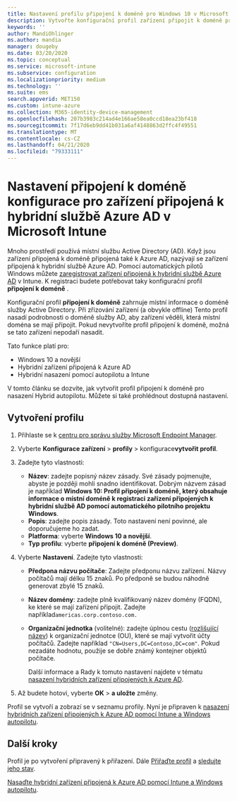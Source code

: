 ```yaml
---
title: Nastavení profilu připojení k doméně pro Windows 10 v Microsoft Intune – Azure | Microsoft Docs
description: Vytvořte konfigurační profil zařízení připojit k doméně pro zařízení připojená k hybridní službě Azure AD. Pomocí tohoto profilu můžete nasadit místní informace o doméně služby Active Directory do zařízení zřízených pomocí automatického pilotního nasazení systému Windows a Microsoft Intune.
keywords: ''
author: MandiOhlinger
ms.author: mandia
manager: dougeby
ms.date: 03/20/2020
ms.topic: conceptual
ms.service: microsoft-intune
ms.subservice: configuration
ms.localizationpriority: medium
ms.technology: ''
ms.suite: ems
search.appverid: MET150
ms.custom: intune-azure
ms.collection: M365-identity-device-management
ms.openlocfilehash: 207b3983c214ad4e166ae58ea0ccd18ea23bf418
ms.sourcegitcommit: 7f17d6eb9dd41b031a6af4148863d2ffc4f49551
ms.translationtype: MT
ms.contentlocale: cs-CZ
ms.lasthandoff: 04/21/2020
ms.locfileid: "79333111"
---
```

# <a name="configuration-domain-join-settings-for-hybrid-azure-ad-joined-devices-in-microsoft-intune"></a>Nastavení připojení k doméně konfigurace pro zařízení připojená k hybridní službě Azure AD v Microsoft Intune

Mnoho prostředí používá místní službu Active Directory (AD). Když jsou zařízení připojená k doméně připojená také k Azure AD, nazývají se zařízení připojená k hybridní službě Azure AD. Pomocí automatických pilotů Windows můžete [zaregistrovat zařízení připojená k hybridní službě Azure AD](../enrollment/windows-autopilot-hybrid.md) v Intune. K registraci budete potřebovat taky konfigurační profil **připojení k doméně** .

Konfigurační profil **připojení k doméně** zahrnuje místní informace o doméně služby Active Directory. Při zřizování zařízení (a obvykle offline) Tento profil nasadí podrobnosti o doméně služby AD, aby zařízení věděli, která místní doména se mají připojit. Pokud nevytvoříte profil připojení k doméně, možná se tato zařízení nepodaří nasadit.

Tato funkce platí pro:

- Windows 10 a novější
- Hybridní zařízení připojená k Azure AD
- Hybridní nasazení pomocí autopilotu a Intune

V tomto článku se dozvíte, jak vytvořit profil připojení k doméně pro nasazení Hybrid autopilotu. Můžete si také prohlédnout dostupná nastavení.

## <a name="create-the-profile"></a>Vytvoření profilu

1. Přihlaste se k [centru pro správu služby Microsoft Endpoint Manager](https://go.microsoft.com/fwlink/?linkid=2109431).
2. Vyberte **Konfigurace zařízení** > **profily** > konfigurace**vytvořit profil**.
3. Zadejte tyto vlastnosti:

    - **Název**: zadejte popisný název zásady. Své zásady pojmenujte, abyste je později mohli snadno identifikovat. Dobrým názvem zásad je například **Windows 10: Profil připojení k doméně, který obsahuje informace o místní doméně k registraci zařízení připojených k hybridní službě AD pomocí automatického pilotního projektu Windows**.
    - **Popis**: zadejte popis zásady. Toto nastavení není povinné, ale doporučujeme ho zadat.
    - **Platforma**: vyberte **Windows 10 a novější**.
    - **Typ profilu**: vyberte **připojení k doméně (Preview)**.

4. Vyberte **Nastavení**. Zadejte tyto vlastnosti:

    - **Předpona názvu počítače**: Zadejte předponu názvu zařízení. Názvy počítačů mají délku 15 znaků. Po předponě se budou náhodně generovat zbylé 15 znaků.
    - **Název domény**: zadejte plně kvalifikovaný název domény (FQDN), ke které se mají zařízení připojit. Zadejte například`americas.corp.contoso.com.`
    - **Organizační jednotka** (volitelné): zadejte úplnou cestu ([rozlišující název](https://docs.microsoft.com/windows/win32/ad/object-names-and-identities#distinguished-name)) k organizační jednotce (OU), které se mají vytvořit účty počítačů. Zadejte například `"CN=Users,DC=Contoso,DC=com"`. Pokud nezadáte hodnotu, použije se dobře známý kontejner objektů počítače.

      Další informace a Rady k tomuto nastavení najdete v tématu [nasazení hybridních zařízení připojených k Azure AD](../enrollment/windows-autopilot-hybrid.md).

5. Až budete hotovi, vyberte **OK** > **a uložte** změny.

Profil se vytvoří a zobrazí se v seznamu profily. Nyní je připraven k [nasazení hybridních zařízení připojených k Azure AD pomocí Intune a Windows autopilotu](../enrollment/windows-autopilot-hybrid.md).

## <a name="next-steps"></a>Další kroky

Profil je po vytvoření připravený k přiřazení. Dále [Přiřaďte profil](device-profile-assign.md) a [sledujte jeho stav](device-profile-monitor.md).

[Nasaďte hybridní zařízení připojená k Azure AD pomocí Intune a Windows autopilotu](../enrollment/windows-autopilot-hybrid.md).

